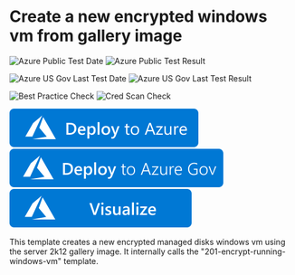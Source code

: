 # Create a new encrypted windows vm from gallery image

![Azure Public Test Date](https://azurequickstartsservice.blob.core.windows.net/badges/201-encrypt-create-new-vm-gallery-image-managed-disks/PublicLastTestDate.svg)
![Azure Public Test Result](https://azurequickstartsservice.blob.core.windows.net/badges/201-encrypt-create-new-vm-gallery-image-managed-disks/PublicDeployment.svg)

![Azure US Gov Last Test Date](https://azurequickstartsservice.blob.core.windows.net/badges/201-encrypt-create-new-vm-gallery-image-managed-disks/FairfaxLastTestDate.svg)
![Azure US Gov Last Test Result](https://azurequickstartsservice.blob.core.windows.net/badges/201-encrypt-create-new-vm-gallery-image-managed-disks/FairfaxDeployment.svg)

![Best Practice Check](https://azurequickstartsservice.blob.core.windows.net/badges/201-encrypt-create-new-vm-gallery-image-managed-disks/BestPracticeResult.svg)
![Cred Scan Check](https://azurequickstartsservice.blob.core.windows.net/badges/201-encrypt-create-new-vm-gallery-image-managed-disks/CredScanResult.svg)

[![Deploy To Azure](https://raw.githubusercontent.com/Azure/azure-quickstart-templates/master/1-CONTRIBUTION-GUIDE/images/deploytoazure.svg?sanitize=true)](https://portal.azure.com/#create/Microsoft.Template/uri/https%3A%2F%2Fraw.githubusercontent.com%2FAzure%2Fazure-quickstart-templates%2Fmaster%2F201-encrypt-create-new-vm-gallery-image-managed-disks%2Fazuredeploy.json)  [![Deploy To Azure US Gov](https://raw.githubusercontent.com/Azure/azure-quickstart-templates/master/1-CONTRIBUTION-GUIDE/images/deploytoazuregov.svg?sanitize=true)](https://portal.azure.us/#create/Microsoft.Template/uri/https%3A%2F%2Fraw.githubusercontent.com%2FAzure%2Fazure-quickstart-templates%2Fmaster%2F201-encrypt-create-new-vm-gallery-image-managed-disks%2Fazuredeploy.json)  [![Visualize](https://raw.githubusercontent.com/Azure/azure-quickstart-templates/master/1-CONTRIBUTION-GUIDE/images/visualizebutton.svg?sanitize=true)](http://armviz.io/#/?load=https%3A%2F%2Fraw.githubusercontent.com%2FAzure%2Fazure-quickstart-templates%2Fmaster%2F201-encrypt-create-new-vm-gallery-image-managed-disks%2Fazuredeploy.json)

This template creates a new encrypted managed disks windows vm using the server 2k12 gallery image. It internally calls the "201-encrypt-running-windows-vm" template.
